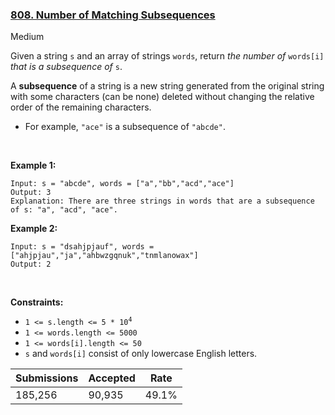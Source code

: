 ### [808. Number of Matching Subsequences](https://leetcode.com/problems/number-of-matching-subsequences/)

Medium

Given a string `` s `` and an array of strings `` words ``, return _the number of_ `` words[i] `` _that is a subsequence of_ `` s ``.

A __subsequence__ of a string is a new string generated from the original string with some characters (can be none) deleted without changing the relative order of the remaining characters.

*   For example, `` "ace" `` is a subsequence of `` "abcde" ``.

 

__Example 1:__

```
Input: s = "abcde", words = ["a","bb","acd","ace"]
Output: 3
Explanation: There are three strings in words that are a subsequence of s: "a", "acd", "ace".
```

__Example 2:__

```
Input: s = "dsahjpjauf", words = ["ahjpjau","ja","ahbwzgqnuk","tnmlanowax"]
Output: 2
```

 

__Constraints:__

*   <code>1 <= s.length <= 5 * 10<sup>4</sup></code>
*   `` 1 <= words.length <= 5000 ``
*   `` 1 <= words[i].length <= 50 ``
*   `` s `` and `` words[i] `` consist of only lowercase English letters.

| Submissions    | Accepted     | Rate   |
| -------------- | ------------ | ------ |
| 185,256 | 90,935 | 49.1% |